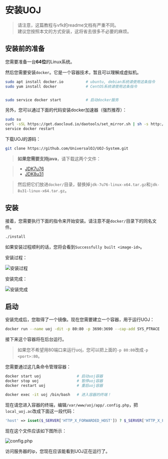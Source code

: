 # 安装UOJ

> 请注意，这篇教程与vfk的readme文档有严重不同。  
> 建议您按照本文的方式安装，这将省去很多不必要的麻烦。


## 安装前的准备

您需要准备一台**64位**的Linux系统。

然后您需要安装`docker`。它是一个容器技术，暂且可以理解成虚拟机。
```bash
sudo apt install docker.io          # ubuntu, debian系统请使用这条指令
sudo yum install docker				# CentOS系统请使用这条指令


sudo service docker start 			# 启动docker服务
```

另外，您可以通过下面的代码安装docker加速器（强烈推荐）：
```bash
sudo su
curl -sSL https://get.daocloud.io/daotools/set_mirror.sh | sh -s http://3a834d99.m.daocloud.io
service docker restart
```

下载UOJ的源码：  

```bash
git clone https://github.com/UniversalOJ/UOJ-System.git
```

> **如果您需要支持java**，请下载这两个文件：  

> - [JDK7u76](http://www.oracle.com/technetwork/java/javase/downloads/java-archive-downloads-javase7-521261.html#jdk-7u76-oth-JPR)  
> - [JDK8u31](http://www.oracle.com/technetwork/java/javase/downloads/java-archive-javase8-2177648.html#jdk-8u31-oth-JPR)  

> 然后把它们放进`docker/`目录，替换掉`jdk-7u76-linux-x64.tar.gz`和`jdk-8u31-linux-x64.tar.gz`。


## 安装

接着，您需要执行下面的指令来开始安装。请注意不是`docker/`目录下的同名文件。
```bash
./install 
```

如果安装过程顺利的话，您将会看到`Successfully built <image-id>`。

安装过程：  

![安装过程](https://i2.buimg.com/519918/0cd7d21eefa3c0bd.png)

安装完成：  

![安装完成](https://i4.buimg.com/519918/2f19d46c1b742c0f.png)



## 启动
安装完成后，您取得了一个镜像。现在您需要建立一个容器，用于运行UOJ：
```bash
docker run --name uoj -dit -p 80:80 -p 3690:3690 --cap-add SYS_PTRACE  <image-id>
```
接下来这个容器将在后台运行。

> 如果您不希望用80端口来运行uoj，您可以把上面的`-p 80:80`改成`-p <port>:80`。

您需要通过这几条命令管理容器：
```bash
docker start uoj    			# 启动uoj容器
docker stop uoj					# 暂停uoj容器
docker restart uoj				# 重启uoj容器

docker exec -it uoj /bin/bash	# 进入容器的终端！
```

现在请您进入容器的终端，编辑`/var/www/uoj/app/.config.php`，把`local_uoj.ac`改成下面这一段代码：

```php
'host' => isset($_SERVER['HTTP_X_FORWARDED_HOST']) ? $_SERVER['HTTP_X_FORWARDED_HOST'] : (isset($_SERVER['HTTP_HOST']) ? $_SERVER['HTTP_HOST'] : ''),
```

现在这个文件应该如下图所示：

![config.php](https://i4.buimg.com/519918/956d841d7a8169a0.png)

访问服务器的ip，您现在应该能看到UOJ正在运行了。

